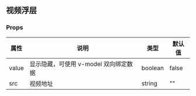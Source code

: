 ## 视频浮层

### Props

| 属性  | 说明                                  | 类型    | 默认值 |
| ----- | ------------------------------------- | ------- | ------ |
| value | 显示隐藏，可使用 v-model 双向绑定数据 | boolean | false  |
| src   | 视频地址                              | string  | ""     |

